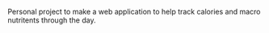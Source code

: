 Personal project to make a web application to help track calories and macro nutritents through the day. 
